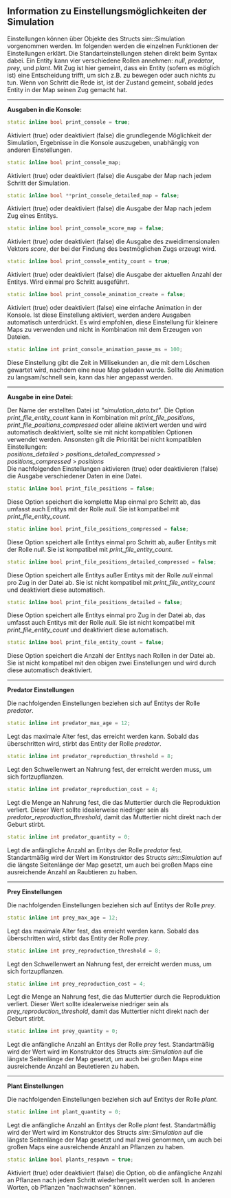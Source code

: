 Information zu Einstellungsmöglichkeiten der Simulation
-------------------------------------------------------

Einstellungen können über Objekte des Structs sim::Simulation vorgenommen werden. Im folgenden werden die einzelnen Funktionen der Einstellungen erklärt. Die Standarteinstellungen stehen direkt beim Syntax dabei. Ein Entity kann vier verschiedene Rollen annehmen: *null*, *predator*, *prey*, und *plant*. Mit Zug ist hier gemeint, dass ein Entity (sofern es möglich ist) eine Entscheidung trifft, um sich z.B. zu bewegen oder auch nichts zu tun. Wenn von Schritt die Rede ist, ist der Zustand gemeint, sobald jedes Entity in der Map seinen Zug gemacht hat.
****************************
**Ausgaben in die Konsole:**

```c++
static inline bool print_console = true;
```
Aktiviert (true) oder deaktiviert (false) die grundlegende Möglichkeit der Simulation, Ergebnisse in die Konsole auszugeben, unabhängig von anderen     Einstellungen.
```c++
static inline bool print_console_map;
```
Aktiviert (true) oder deaktiviert (false) die Ausgabe der Map nach jedem Schritt der Simulation.
```c++
static inline bool **print_console_detailed_map = false;  
```
Aktiviert (true) oder deaktiviert (false) die Ausgabe der Map nach jedem Zug eines Entitys.
```c++
static inline bool print_console_score_map = false;
```
Aktiviert (true) oder deaktiviert (false) die Ausgabe des zweidimensionalen Vektors *score*, der bei der Findung des bestmöglichen Zugs erzeugt wird.
```c++
static inline bool print_console_entity_count = true;
```
Aktiviert (true) oder deaktiviert (false) die Ausgabe der aktuellen Anzahl der Entitys. Wird einmal pro Schritt ausgeführt.
```c++
static inline bool print_console_animation_create = false;
```
Aktiviert (true) oder deaktiviert (false) eine einfache Animation in der Konsole. Ist diese Einstellung aktiviert, werden andere Ausgaben automatisch unterdrückt. Es wird empfohlen, diese Einstellung für kleinere Maps zu verwenden und nicht in Kombination mit dem Erzeugen von Dateien.
```c++
static inline int print_console_animation_pause_ms = 100;
```
Diese Einstellung gibt die Zeit in Millisekunden an, die mit dem Löschen gewartet wird, nachdem eine neue Map geladen wurde. Sollte die Animation zu langsam/schnell sein, kann das hier angepasst werden.  
  
**************************
**Ausgabe in eine Datei:**

Der Name der erstellten Datei ist *"simulation_data.txt"*. Die Option *print_file_entity_count* kann in Kombination mit *print_file_positions*, *print_file_positions_compressed* oder alleine aktiviert werden und wird automatisch deaktiviert, sollte sie mit nicht kompatiblen Optionen verwendet werden. Ansonsten gilt die Priorität bei nicht kompatiblen Einstellungen:  
*positions_detailed* > *positions_detailed_compressed* > *positions_compressed* > *positions*  
Die nachfolgenden Einstellungen aktivieren (true) oder deaktivieren (false) die Ausgabe verschiedener Daten in eine Datei.
```c++
static inline bool print_file_positions = false;
```
Diese Option speichert die komplette Map einmal pro Schritt ab, das umfasst auch Entitys mit der Rolle *null*. Sie ist kompatibel mit *print_file_entity_count*.
```c++
static inline bool print_file_positions_compressed = false;
```
Diese Option speichert alle Entitys einmal pro Schritt ab, außer Entitys mit der Rolle *null*. Sie ist kompatibel mit *print_file_entity_count*.
```c++
static inline bool print_file_positions_detailed_compressed = false;
```
Diese Option speichert alle Entitys außer Entitys mit der Rolle *null* einmal pro Zug in der Datei ab. Sie ist nicht kompatibel mit *print_file_entity_count* und deaktiviert diese automatisch.
```c++
static inline bool print_file_positions_detailed = false;
```
Diese Option speichert alle Entitys einmal pro Zug in der Datei ab, das umfasst auch Entitys mit der Rolle *null*. Sie ist nicht kompatibel mit *print_file_entity_count* und deaktiviert diese automatisch.
```c++
static inline bool print_file_entity_count = false;
```
Diese Option speichert die Anzahl der Entitys nach Rollen in der Datei ab. Sie ist nicht kompatibel mit den obigen zwei Einstellungen und wird durch diese automatisch deaktiviert.  

**************************
**Predator Einstellungen**

Die nachfolgenden Einstellungen beziehen sich auf Entitys der Rolle *predator*.
```c++
static inline int predator_max_age = 12;
```
Legt das maximale Alter fest, das erreicht werden kann. Sobald das überschritten wird, stirbt das Entity der Rolle *predator*.
```c++
static inline int predator_reproduction_threshold = 8;
```
Legt den Schwellenwert an Nahrung fest, der erreicht werden muss, um sich fortzupflanzen.
```c++
static inline int predator_reproduction_cost = 4;
```
Legt die Menge an Nahrung fest, die das Muttertier durch die Reproduktion verliert. Dieser Wert sollte idealerweise niedriger sein als *predator_reproduction_threshold*, damit das Muttertier nicht direkt nach der Geburt stirbt.
```c++
static inline int predator_quantity = 0;
```
Legt die anfängliche Anzahl an Entitys der Rolle *predator* fest. Standartmäßig wird der Wert im Konstruktor des Structs *sim::Simulation* auf die längste Seitenlänge der Map gesetzt, um auch bei großen Maps eine ausreichende Anzahl an Raubtieren zu haben.  

************************
**Prey Einstellungen**

Die nachfolgenden Einstellungen beziehen sich auf Entitys der Rolle *prey*.
```c++
static inline int prey_max_age = 12;
```
Legt das maximale Alter fest, das erreicht werden kann. Sobald das überschritten wird, stirbt das Entity der Rolle *prey*.
```c++
static inline int prey_reproduction_threshold = 8;
```
Legt den Schwellenwert an Nahrung fest, der erreicht werden muss, um sich fortzupflanzen.
```c++
static inline int prey_reproduction_cost = 4;
```
Legt die Menge an Nahrung fest, die das Muttertier durch die Reproduktion verliert. Dieser Wert sollte idealerweise niedriger sein als *prey_reproduction_threshold*, damit das Muttertier nicht direkt nach der Geburt stirbt.
```c++
static inline int prey_quantity = 0;
```
Legt die anfängliche Anzahl an Entitys der Rolle *prey* fest. Standartmäßig wird der Wert wird im Konstruktor des Structs *sim::Simulation* auf die längste Seitenlänge der Map gesetzt, um auch bei großen Maps eine ausreichende Anzahl an Beutetieren zu haben.  
***********************
**Plant Einstellungen**

Die nachfolgenden Einstellungen beziehen sich auf Entitys der Rolle *plant*.
```c++
static inline int plant_quantity = 0;
```
Legt die anfängliche Anzahl an Entitys der Rolle *plant* fest. Standartmäßig wird der Wert wird im Konstruktor des Structs *sim::Simulation* auf die längste Seitenlänge der Map gesetzt und mal zwei genommen, um auch bei großen Maps eine ausreichende Anzahl an Pflanzen zu haben.
```c++
static inline bool plants_respawn = true;
```
Aktiviert (true) oder deaktiviert (false) die Option, ob die anfängliche Anzahl an Pflanzen nach jedem Schritt wiederhergestellt werden soll. In anderen Worten, ob Pflanzen "nachwachsen" können.
